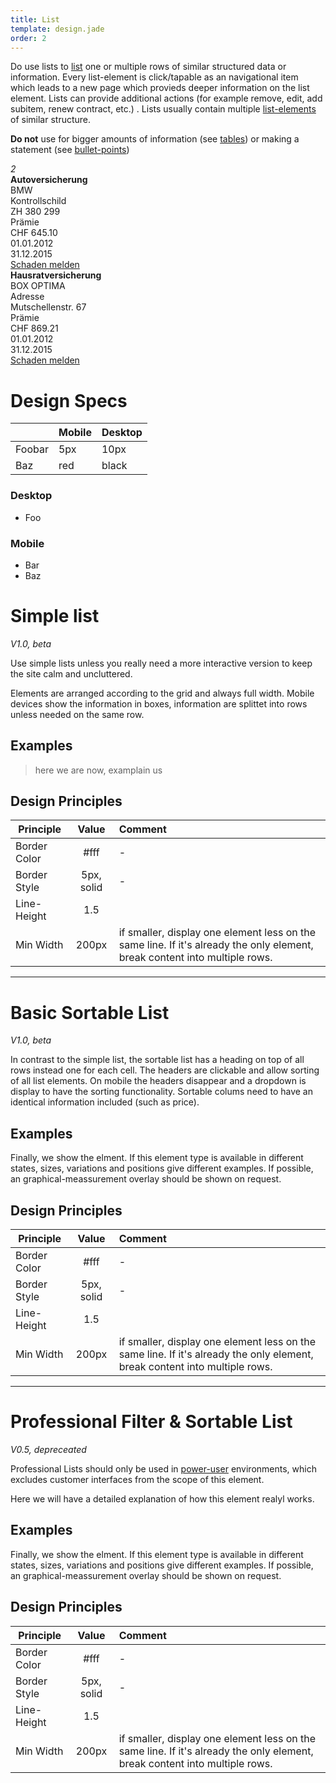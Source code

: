 ```yaml
---
title: List
template: design.jade
order: 2
---
```


Do use lists to [list](#) one or multiple rows of similar structured data or information. Every list-element is click/tapable as an navigational item which leads to a new page which provieds deeper information on the list element. Lists can provide additional actions (for example remove, edit, add subitem, renew contract, etc.) . Lists usually contain multiple [list-elements](#listElements) of similar structure.

**Do not** use for bigger amounts of information (see [tables](#tables)) or making a statement (see [bullet-points](#bulletPoints))

<div class="example" >
  <div class="list">
    <div class="list__item">
      <div class="list__item__cell cell cell--title"><i class="cell__icon icon icon--cross"><span class="cell__icon__badge badge">2</span></i>
        <div class="cell__text"><strong>Autoversicherung</strong><br/><span>BMW</span></div>
      </div>
      <div class="list__item__cell cell"><span class="cell__label">Kontrollschild</span><br/><span class="cell__value">ZH 380 299</span></div>
      <div class="list__item__cell cell"><span class="cell__label">Prämie</span><br/><span class="cell__value">CHF 645.10</span></div>
      <div class="list__item__cell cell"><i class="cell__icon icon icon--cross"></i>
        <div class="cell__text"><span>01.01.2012</span><br/><span>31.12.2015</span></div>
      </div>
      <div class="list__item__cell cell cell--action"><a href="#" class="cell__action"><span>Schaden melden</span></a></div>
    </div>
    <div class="list__item">
      <div class="list__item__cell cell cell--title"><i class="cell__icon icon icon--home"></i>
        <div class="cell__text"><strong>Hausratversicherung</strong><br/><span>BOX OPTIMA</span></div>
      </div>
      <div class="list__item__cell cell"><span class="cell__label">Adresse</span><br/><span class="cell__value">Mutschellenstr. 67</span></div>
      <div class="list__item__cell cell"><span class="cell__label">Prämie</span><br/><span class="cell__value">CHF 869.21</span></div>
      <div class="list__item__cell cell"><i class="cell__icon icon icon--cross"></i>
        <div class="cell__text"><span>01.01.2012</span><br/><span>31.12.2015</span></div>
      </div>
      <div class="list__item__cell cell cell--action"><a href="#" class="cell__action"><span>Schaden melden</span></a></div>
    </div>
  </div>
</div>

# Design Specs

|   | Mobile | Desktop |
| - | ------ | ------- |
| Foobar | 5px | 10px |
| Baz | red | black |

<div class="l-row" >
  <div class="l-col l-col--medium-6" >
    <h3>Desktop</h3>
    <ul>
      <li>Foo</li>
    </ul>
  </div>
  <div class="l-col l-col--medium-6" >
    <h3>Mobile</h3>
    <ul>
      <li>Bar</li>
      <li>Baz</li>
    </ul>
  </div>
</div>


# Simple list
*V1.0, beta*

Use simple lists unless you really need a more interactive version to keep the site calm and uncluttered.

Elements are arranged according to the grid and always full width. Mobile devices show the information in boxes, information are splittet into rows unless needed on the same row.

## Examples

>here we are now, examplain us

## Design Principles

| Principle     | Value           | Comment  |
| ------------- |:-------------:  | :--------|
| Border Color  |   #fff          |     -    |
| Border Style  | 5px, solid      | -        |
| Line-Height   | 1.5             |          |
| Min Width     | 200px           | if smaller, display one element less on the same line. If it's already the only element, break content into multiple rows.|

---
# Basic Sortable List
*V1.0, beta*

In contrast to the simple list, the sortable list has a heading on top of all rows instead one for each cell. The headers are clickable and allow sorting of all list elements. On mobile the headers disappear and a dropdown is display to have the sorting functionality. Sortable colums need to have an identical information included (such as price).

## Examples

Finally, we show the elment. If this element type is available in different states, sizes, variations and positions give different examples. If possible, an graphical-meassurement overlay should be shown on request.
## Design Principles

| Principle     | Value           | Comment  |
| ------------- |:-------------:  | :--------|
| Border Color  |   #fff          |     -    |
| Border Style  | 5px, solid      | -        |
| Line-Height   | 1.5             |          |
| Min Width     | 200px           | if smaller, display one element less on the same line. If it's already the only element, break content into multiple rows.|

---
# Professional Filter & Sortable List
*V0.5, depreceated*

Professional Lists should only be used in [power-user](#poweruser) environments, which excludes customer interfaces from the scope of this element.

Here we will have a detailed explanation of how this element realyl works.

## Examples

Finally, we show the elment. If this element type is available in different states, sizes, variations and positions give different examples. If possible, an graphical-meassurement overlay should be shown on request.
## Design Principles

| Principle     | Value           | Comment  |
| ------------- |:-------------:  | :--------|
| Border Color  |   #fff          |     -    |
| Border Style  | 5px, solid      | -        |
| Line-Height   | 1.5             |          |
| Min Width     | 200px           | if smaller, display one element less on the same line. If it's already the only element, break content into multiple rows.|

